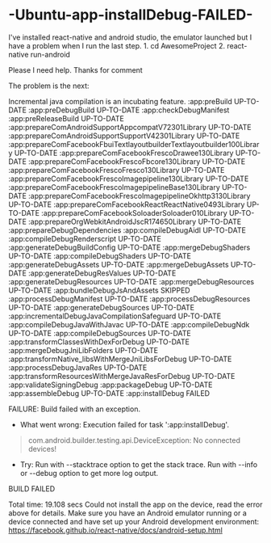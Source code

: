 # -Ubuntu-app-installDebug-FAILED-
I've installed react-native and android studio, the emulator launched but I have a problem when I run the last step. 1. cd AwesomeProject 2. react-native run-android 

Please I need help. Thanks for comment 

The problem is the next:

Incremental java compilation is an incubating feature.
:app:preBuild UP-TO-DATE
:app:preDebugBuild UP-TO-DATE
:app:checkDebugManifest
:app:preReleaseBuild UP-TO-DATE
:app:prepareComAndroidSupportAppcompatV72301Library UP-TO-DATE
:app:prepareComAndroidSupportSupportV42301Library UP-TO-DATE
:app:prepareComFacebookFbuiTextlayoutbuilderTextlayoutbuilder100Library UP-TO-DATE
:app:prepareComFacebookFrescoDrawee130Library UP-TO-DATE
:app:prepareComFacebookFrescoFbcore130Library UP-TO-DATE
:app:prepareComFacebookFrescoFresco130Library UP-TO-DATE
:app:prepareComFacebookFrescoImagepipeline130Library UP-TO-DATE
:app:prepareComFacebookFrescoImagepipelineBase130Library UP-TO-DATE
:app:prepareComFacebookFrescoImagepipelineOkhttp3130Library UP-TO-DATE
:app:prepareComFacebookReactReactNative0493Library UP-TO-DATE
:app:prepareComFacebookSoloaderSoloader010Library UP-TO-DATE
:app:prepareOrgWebkitAndroidJscR174650Library UP-TO-DATE
:app:prepareDebugDependencies
:app:compileDebugAidl UP-TO-DATE
:app:compileDebugRenderscript UP-TO-DATE
:app:generateDebugBuildConfig UP-TO-DATE
:app:mergeDebugShaders UP-TO-DATE
:app:compileDebugShaders UP-TO-DATE
:app:generateDebugAssets UP-TO-DATE
:app:mergeDebugAssets UP-TO-DATE
:app:generateDebugResValues UP-TO-DATE
:app:generateDebugResources UP-TO-DATE
:app:mergeDebugResources UP-TO-DATE
:app:bundleDebugJsAndAssets SKIPPED
:app:processDebugManifest UP-TO-DATE
:app:processDebugResources UP-TO-DATE
:app:generateDebugSources UP-TO-DATE
:app:incrementalDebugJavaCompilationSafeguard UP-TO-DATE
:app:compileDebugJavaWithJavac UP-TO-DATE
:app:compileDebugNdk UP-TO-DATE
:app:compileDebugSources UP-TO-DATE
:app:transformClassesWithDexForDebug UP-TO-DATE
:app:mergeDebugJniLibFolders UP-TO-DATE
:app:transformNative_libsWithMergeJniLibsForDebug UP-TO-DATE
:app:processDebugJavaRes UP-TO-DATE
:app:transformResourcesWithMergeJavaResForDebug UP-TO-DATE
:app:validateSigningDebug
:app:packageDebug UP-TO-DATE
:app:assembleDebug UP-TO-DATE
:app:installDebug FAILED  

FAILURE: Build failed with an exception.

* What went wrong:
Execution failed for task ':app:installDebug'.
> com.android.builder.testing.api.DeviceException: No connected devices!

* Try:
Run with --stacktrace option to get the stack trace. Run with --info or --debug option to get more log output.

BUILD FAILED

Total time: 19.108 secs
Could not install the app on the device, read the error above for details.
Make sure you have an Android emulator running or a device connected and have
set up your Android development environment:
https://facebook.github.io/react-native/docs/android-setup.html
